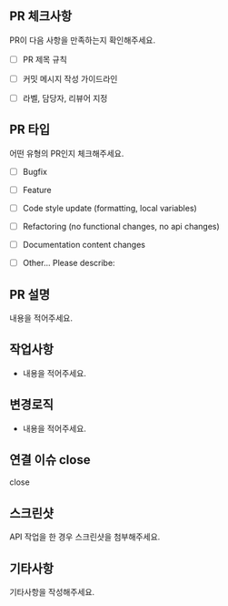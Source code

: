 ## PR 체크사항
PR이 다음 사항을 만족하는지 확인해주세요.

<!-- 
체크하려면 괄호 안에 "x"를 입력하세요. 
각 규칙은 Convention 문서에 있습니다.
PR 제목에 쓰는 prefix는 다음과 같습니다.
🚀 Release
🐛 Fix
✨ Feat
📝 Doc
♻️ Refactor
🔧 Chore
⏪️ Revert
🧪 Test
🎉 Init
-->

- [ ] PR 제목 규칙
- [ ] 커밋 메시지 작성 가이드라인
- [ ] 라벨, 담당자, 리뷰어 지정


## PR 타입
어떤 유형의 PR인지 체크해주세요.

<!-- 체크하려면 괄호 안에 "x"를 입력하세요. -->

- [ ] Bugfix
- [ ] Feature
- [ ] Code style update (formatting, local variables)
- [ ] Refactoring (no functional changes, no api changes)
- [ ] Documentation content changes
- [ ] Other... Please describe:


## PR 설명
내용을 적어주세요.


## 작업사항
- 내용을 적어주세요.


## 변경로직
- 내용을 적어주세요.


## 연결 이슈 close
<!-- `close #이슈 번호`를 통해 PR 머지와 함께 이슈를 close 할 수 있습니다. -->
close 

## 스크린샷
API 작업을 한 경우 스크린샷을 첨부해주세요.


## 기타사항
기타사항을 작성해주세요.

